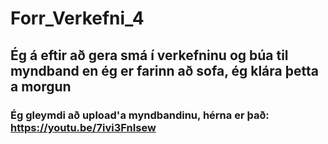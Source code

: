 # Forr_Verkefni_4

## Ég á eftir að gera smá í verkefninu og búa til myndband en ég er farinn að sofa, ég klára þetta a morgun


### Ég gleymdi að upload'a myndbandinu, hérna er það: https://youtu.be/7ivi3FnIsew
